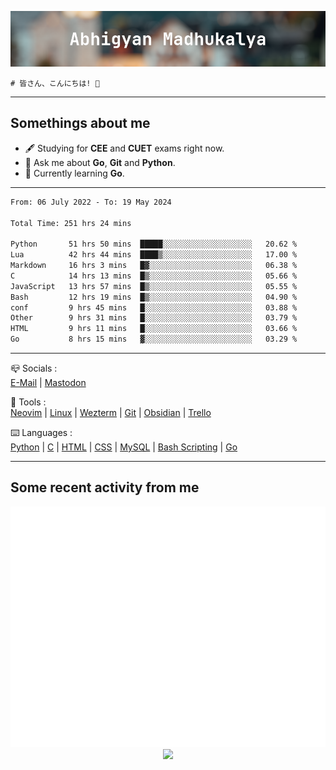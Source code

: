 ![header](./header.png)
```
# 皆さん、こんにちは! 👋
```
---

## Somethings about me
- 🖋️ Studying for **CEE** and **CUET** exams right now.
- 💬 Ask me about **Go**, **Git** and **Python**.
- 🔭 Currently learning **Go**.

---

<!--START_SECTION:waka-->

```txt
From: 06 July 2022 - To: 19 May 2024

Total Time: 251 hrs 24 mins

Python       51 hrs 50 mins  █████░░░░░░░░░░░░░░░░░░░░   20.62 %
Lua          42 hrs 44 mins  ████▒░░░░░░░░░░░░░░░░░░░░   17.00 %
Markdown     16 hrs 3 mins   █▓░░░░░░░░░░░░░░░░░░░░░░░   06.38 %
C            14 hrs 13 mins  █▒░░░░░░░░░░░░░░░░░░░░░░░   05.66 %
JavaScript   13 hrs 57 mins  █▒░░░░░░░░░░░░░░░░░░░░░░░   05.55 %
Bash         12 hrs 19 mins  █▒░░░░░░░░░░░░░░░░░░░░░░░   04.90 %
conf         9 hrs 45 mins   █░░░░░░░░░░░░░░░░░░░░░░░░   03.88 %
Other        9 hrs 31 mins   █░░░░░░░░░░░░░░░░░░░░░░░░   03.79 %
HTML         9 hrs 11 mins   █░░░░░░░░░░░░░░░░░░░░░░░░   03.66 %
Go           8 hrs 15 mins   ▓░░░░░░░░░░░░░░░░░░░░░░░░   03.29 %
```

<!--END_SECTION:waka-->

---

📪 Socials :<br>
[E-Mail](mailto:abhigyanmadhukalya@gmail.com) | <a rel="me" href="https://mastodon.social/@abhigyanmadhukalya">Mastodon</a>

🧰 Tools :<br>
[Neovim](https://neovim.oi) | [Linux](https://archlinux.org/) | [Wezterm](https://wezfurlong.org/wezterm/index.html) | [Git](https://git-scm.com/) | [Obsidian](https://obsidian.md) | [Trello](https://trello.com)

⌨️ Languages :<br>
[Python](https://python.org) | [C](https://www.iso.org/standard/74528.html) | [HTML](https://html.spec.whatwg.org/) | [CSS](https://www.w3.org/Style/CSS/Overview.en.html) | [MySQL](https://www.mysql.com/) | [Bash Scripting](https://www.gnu.org/software/bash/) | [Go](https://go.dev)

---

## Some recent activity from me
<p align="center">
  <img src="./github-metrics.svg" />
  <img src="https://github-profile-summary-cards.vercel.app/api/cards/profile-details?username=abhigyanmadhukalya&theme=github_dark" />
</p>

